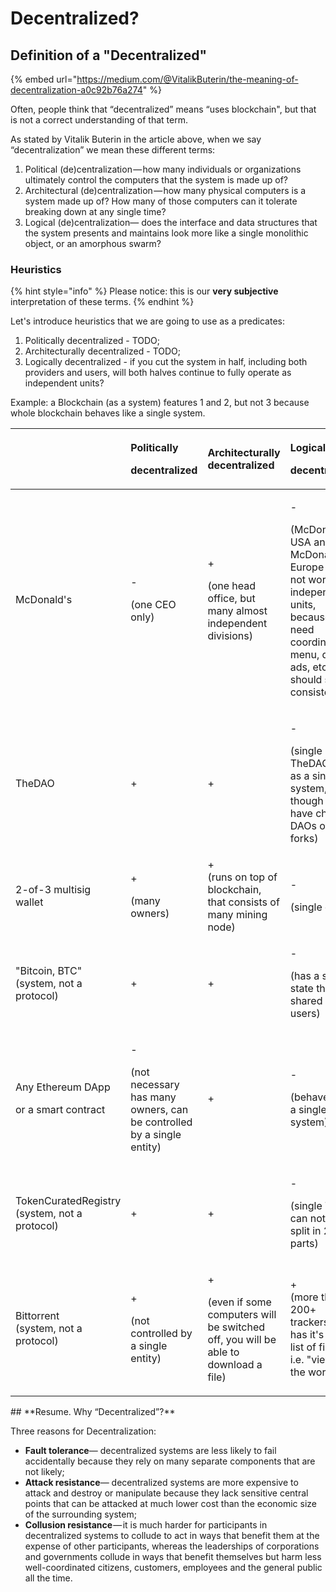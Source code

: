 # Decentralized?

## Definition of a **"Decentralized"**

{% embed url="https://medium.com/@VitalikButerin/the-meaning-of-decentralization-a0c92b76a274" %}

Often, people think that “decentralized” means “uses blockchain", but that is not a correct understanding of that term.

As stated by Vitalik Buterin in the article above, when we say “decentralization” we mean these different terms:

1. Political \(de\)centralization — how many individuals or organizations ultimately control the computers that the system is made up of?
2. Architectural \(de\)centralization — how many physical computers is a system made up of? How many of those computers can it tolerate breaking down at any single time?
3. Logical \(de\)centralization— does the interface and data structures that the system presents and maintains look more like a single monolithic object, or an amorphous swarm?

### Heuristics

{% hint style="info" %}
Please notice: this is our **very subjective** interpretation of these terms.
{% endhint %}

Let's introduce heuristics that we are going to use as a predicates:

1. Politically decentralized - TODO;
2. Architecturally decentralized - TODO;
3. Logically decentralized - if you cut the system in half, including both providers and users, will both halves continue to fully operate as independent units?

Example: a Blockchain \(as a system\) features 1 and 2, but not 3 because whole blockchain behaves like a single system.

<table>
  <thead>
    <tr>
      <th style="text-align:left"></th>
      <th style="text-align:left">
        <p><b>Politically</b>
        </p>
        <p><b>decentralized</b>
        </p>
      </th>
      <th style="text-align:left"><b>Architecturally<br />decentralized</b>
      </th>
      <th style="text-align:left">
        <p>Logically</p>
        <p>decentralized</p>
      </th>
    </tr>
  </thead>
  <tbody>
    <tr>
      <td style="text-align:left">McDonald's</td>
      <td style="text-align:left">
        <p>-</p>
        <p>(one CEO only)</p>
      </td>
      <td style="text-align:left">
        <p>+</p>
        <p>(one head office, but many almost independent divisions)</p>
      </td>
      <td style="text-align:left">
        <p>-</p>
        <p>(McDonald's USA and McDonald's Europe can not work as independent units,
          because they need coordination: menu, design, ads, etc should stay consistent)</p>
      </td>
    </tr>
    <tr>
      <td style="text-align:left">TheDAO</td>
      <td style="text-align:left">+</td>
      <td style="text-align:left">+</td>
      <td style="text-align:left">
        <p>-</p>
        <p>(single TheDAO acts as a single system, even though it can have child
          DAOs or forks)</p>
      </td>
    </tr>
    <tr>
      <td style="text-align:left">2-of-3 multisig wallet</td>
      <td style="text-align:left">
        <p>+</p>
        <p>(many owners)</p>
      </td>
      <td style="text-align:left">+
        <br />(runs on top of blockchain, that consists of many mining node)
        <br />
      </td>
      <td style="text-align:left">
        <p>-</p>
        <p>(single entity)</p>
      </td>
    </tr>
    <tr>
      <td style="text-align:left">"Bitcoin, BTC"
        <br />(system, not a protocol)</td>
      <td style="text-align:left">+</td>
      <td style="text-align:left">+</td>
      <td style="text-align:left">
        <p>-</p>
        <p>(has a single state that is shared by all users)</p>
      </td>
    </tr>
    <tr>
      <td style="text-align:left">
        <p>Any Ethereum DApp</p>
        <p>or a smart contract</p>
      </td>
      <td style="text-align:left">
        <p>-</p>
        <p>(not necessary has many owners, can be controlled by a single entity)</p>
      </td>
      <td style="text-align:left">+</td>
      <td style="text-align:left">
        <p>-</p>
        <p>(behaves like a single system)</p>
      </td>
    </tr>
    <tr>
      <td style="text-align:left">TokenCuratedRegistry (system, not a protocol)</td>
      <td style="text-align:left">+</td>
      <td style="text-align:left">+</td>
      <td style="text-align:left">
        <p>-</p>
        <p>(single TCR can not be split in 2 parts)</p>
      </td>
    </tr>
    <tr>
      <td style="text-align:left">Bittorrent
        <br />(system, not a protocol)</td>
      <td style="text-align:left">
        <p>+</p>
        <p>(not controlled by a single entity)</p>
      </td>
      <td style="text-align:left">
        <p>+</p>
        <p>(even if some computers will be switched off, you will be able to download
          a file)</p>
      </td>
      <td style="text-align:left">+
        <br />(more than 200+ trackers each has it's own list of files, i.e. "view of
        the world")</td>
    </tr>
  </tbody>
</table>## **Resume. Why “Decentralized”?**

Three reasons for Decentralization:

* **Fault tolerance**— decentralized systems are less likely to fail accidentally because they rely on many separate components that are not likely;
* **Attack resistance**— decentralized systems are more expensive to attack and destroy or manipulate because they lack sensitive central points that can be attacked at much lower cost than the economic size of the surrounding system;
* **Collusion resistance** — it is much harder for participants in decentralized systems to collude to act in ways that benefit them at the expense of other participants, whereas the leaderships of corporations and governments collude in ways that benefit themselves but harm less well-coordinated citizens, customers, employees and the general public all the time.

